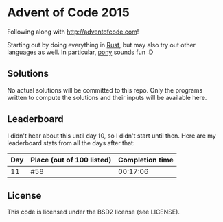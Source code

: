 # Advent of Code 2015
Following along with http://adventofcode.com!

Starting out by doing everything in [Rust](https://www.rust-lang.org), but may also try out other languages as well. In particular, [pony](http://www.ponylang.org) sounds fun :D

## Solutions
No actual solutions will be committed to this repo. Only the programs written to compute the solutions and their inputs will be available here.

## Leaderboard
I didn't hear about this until day 10, so I didn't start until then. Here are my leaderboard stats from all the days after that:

| Day | Place (out of 100 listed) | Completion time |
|---|---|---|
| 11 | #58 | 00:17:06 |

## License
This code is licensed under the BSD2 license (see LICENSE).
